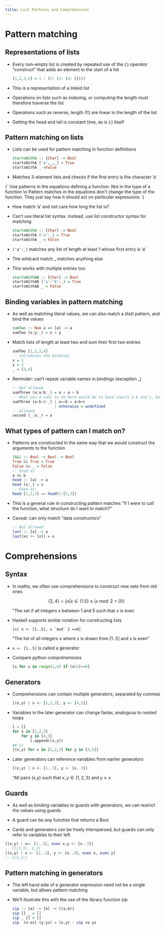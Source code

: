```yaml
---
title: List Patterns and Comprehension
---
```


# Pattern matching

## Representations of lists

- Every non-empty list is created by repeated use of the (:) operator
  "construct" that adds an element to the start of a list

  ```haskell
  [1,2,3,4] = 1 : (2: (3: (4: [])))
  ```

- This is a representation of a linked list

- Operations on lists such as indexing, or computing the length must
  therefore traverse the list

- Operations such as reverse, length (!!) are linear in the length of
  the list

- Getting the head and tail is constant time, as is (:) itself

## Pattern matching on lists

- Lists can be used for pattern matching in function definitions

  ```haskell
  startsWithA :: [Char] -> Bool
  startsWithA ['a',_,_] = True
  startsWithA _ =False
  ```

- Matches 3-element lists and checks if the first entry is the
  character ’a’

<Important>
{`
Use patterns in the equations defining a function. Not in the type of a function \n
Pattern matches in the equations don't change the type of the function. They just say how it should act on particular expressions
`}
</Important>

- How match ’a’ and not care how long the list is?

- Can’t use literal list syntax. Instead, use list constructor syntax
  for matching

  ```haskell
  startsWithA :: [Char] -> Bool
  startsWithA ('a':_) = True
  startsWithA _ = False
  ```

- `('a':_)` matches any list of length at least 1 whose
  first entry is ’a’

- The wildcard match \_ matches anything else

- This works with multiple entries too:

  ```haskell
  startsWithAB :: [Char] -> Bool
  startsWithAB ('a':'b':_) = True
  startsWithAB _ = False
  ```

## Binding variables in pattern matching

- As well as matching literal values, we can also match a (list)
  pattern, and bind the values

  ```haskell
  sumTwo :: Num a => [a] -> a
  sumTwo (x:y:_) = x + y
  ```

- Match lists of length at least two and sum their first two entries

  ```haskell
  sumTwo [1,2,3,4]
  -- introduces the bindings
  x = 1
  y = 2
  _ = [3,4]
  ```

- Reminder: can’t repeat variable names in bindings (exception \_)

  ```haskell
  -- Not allowed
  sumThree (a:a:b:_) = a + a + b
  -- What you'd want to do here would be to have inputs a b and c, but only define through if a==b
  sumThree (a:b:c:_) | a==b = a+b+c
                     | otherwise = undefined
  -- Allowed
  second (_:a:_) = a
  ```

## What types of pattern can I match on?

- Patterns are constructed in the same way that we would construct the
  arguments to the function

  ```haskell
  (&&) :: Bool -> Bool -> Bool
  True && True = True
  False && _ = False
  -- Used as
  a && b
  head :: [a] -> a
  head (x:_) = x
  -- Used as:
  head [1,2,3] == head(1:[2,3])
  ```

- This is a general rule in constructing pattern matches "If I were to
  call the function, what structure do I want to match?"

- Caveat: can only match "data constructors"

  ```haskell
  -- Not allowed
  last :: [a] -> a
  last(xs ++ [x]) = x
  ```

# Comprehensions

## Syntax

- In maths, we often use comprehensions to construct new sets from old
  ones

  $$
  \{2,4\}=\{x | x \in\{1.5\} \wedge(x \bmod 2=0)\}
  $$

  "The set
  if all integers x between 1 and 5 such that x is even

- Haskell supports similar notation for constructing lists

  ```haskell
  [x| x <- [1..5], x `mod` 2 ==0]
  ```

  "The list of all integers x where x is drawn from \[1..5\] and x is
  even"

- `x <- [1..5]` is called a generator

- Compare python comprehensions

  ```python
  [x for x in range(1,6) if (x%2)==0]
  ```

## Generators

- Comprehensions can contain multiple generators, separated by commas

  ```haskell
  [(x,y) | x <- [1,2,3], y <- [4,5]]
  ```

- Variables in the later generator can change faster, analogous to
  nested loops

  ```python
  l = []
  for x in [1,2,3]
      for y in [4,5]
          l.append((x,y))
  ## or
  [(x,y) for x in [1,2,3] for y in [4,5]]
  ```

- Later generators can reference variables from earlier generators

  ```haskell
  [(x,y) | x <- [1..3], y <- [x..3]]
  ```

  "All pairs (x,y) such that $x,y\in \{1,2,3\}$ and $y\geqslant x$

## Guards

- As well as binding variables to guards with generators, we can
  restrict the values using guards

- A guard can be any function that returns a Bool

- Cards and generators can be freely interspersed, but guards can only
  refer to variables to their left

```haskell
[(x,y) | x<- [1..3], even x,y <- [x..3]]
-- [](2,3), 2,3]
[(x,y) | x <- [1..3], y <- [x..3], even x, even y]
-- [(2,2)]
```

## Pattern matching in generators

- The left hand side of a generator expression need not be a single
  variable, but allows pattern matching

- We’ll illustrate this with the use of the library function zip

  ```haskell
  zip :: [a] -> [b] -> [(a,b)]
  zip [] _ = []
  zip _ [] = []
  zip  (x:xs) (y:ys) = (x,y) : zip xs ys
  ```
